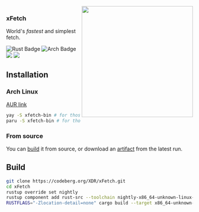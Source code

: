 <img src="https://codeberg.org/XDR/.profile/raw/branch/main/random/xfetch.jpg" align="right" width="300">

### xFetch

World's _fastest_ and simplest fetch.

![Rust Badge](https://img.shields.io/badge/made%20with%20rust-%23000000.svg?style=for-the-badge&logo=rust&logoColor=white)
![Arch Badge](https://img.shields.io/badge/Only%20For%20Arch%20Linux-1793D1?logo=arch-linux&logoColor=fff&style=for-the-badge)
![](https://img.shields.io/badge/Binary_Size-Miniscule_(70%20kb)-7ED321?logo=hack-the-box&logoColor=fff&style=for-the-badge)
![](https://img.shields.io/badge/Concurrency-fearless-31C4f3?logo=amazon-ec2&logoColor=fff&style=for-the-badge)

## Installation

### Arch Linux

[AUR link](https://aur.archlinux.org/packages/xfetch-bin)

```sh
yay -S xfetch-bin # for those using yay as their AUR helper
paru -S xfetch-bin # for those using paru as their AUR helper
```

### From source

You can [build](#build) it from source, or download an [artifact](https://github.com/XandrCopyrighted/xFetch/actions/workflows/rust.yml) from the latest run.

## Build

```sh
git clone https://codeberg.org/XDR/xFetch.git
cd xFetch
rustup override set nightly
rustup component add rust-src --toolchain nightly-x86_64-unknown-linux-gnu
RUSTFLAGS="-Zlocation-detail=none" cargo build --target x86_64-unknown-linux-gnu --profile optimized-build -Z build-std=std,panic_abort -Z build-std-features=panic_immediate_abort
```